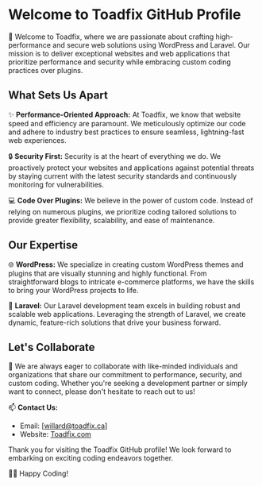 # Welcome to Toadfix GitHub Profile

🚀 Welcome to Toadfix, where we are passionate about crafting high-performance and secure web solutions using WordPress and Laravel. Our mission is to deliver exceptional websites and web applications that prioritize performance and security while embracing custom coding practices over plugins.

## What Sets Us Apart

✨ **Performance-Oriented Approach:** At Toadfix, we know that website speed and efficiency are paramount. We meticulously optimize our code and adhere to industry best practices to ensure seamless, lightning-fast web experiences.

🔒 **Security First:** Security is at the heart of everything we do. We proactively protect your websites and applications against potential threats by staying current with the latest security standards and continuously monitoring for vulnerabilities.

💻 **Code Over Plugins:** We believe in the power of custom code. Instead of relying on numerous plugins, we prioritize coding tailored solutions to provide greater flexibility, scalability, and ease of maintenance.

## Our Expertise

🌐 **WordPress:** We specialize in creating custom WordPress themes and plugins that are visually stunning and highly functional. From straightforward blogs to intricate e-commerce platforms, we have the skills to bring your WordPress projects to life.

🚀 **Laravel:** Our Laravel development team excels in building robust and scalable web applications. Leveraging the strength of Laravel, we create dynamic, feature-rich solutions that drive your business forward.

## Let's Collaborate

🤝 We are always eager to collaborate with like-minded individuals and organizations that share our commitment to performance, security, and custom coding. Whether you're seeking a development partner or simply want to connect, please don't hesitate to reach out to us!

📫 **Contact Us:**
- Email: [willard@toadfix.ca]
- Website: [Toadfix.com](https://www.toadfix.com)

Thank you for visiting the Toadfix GitHub profile! We look forward to embarking on exciting coding endeavors together.

👨‍💻 Happy Coding!
